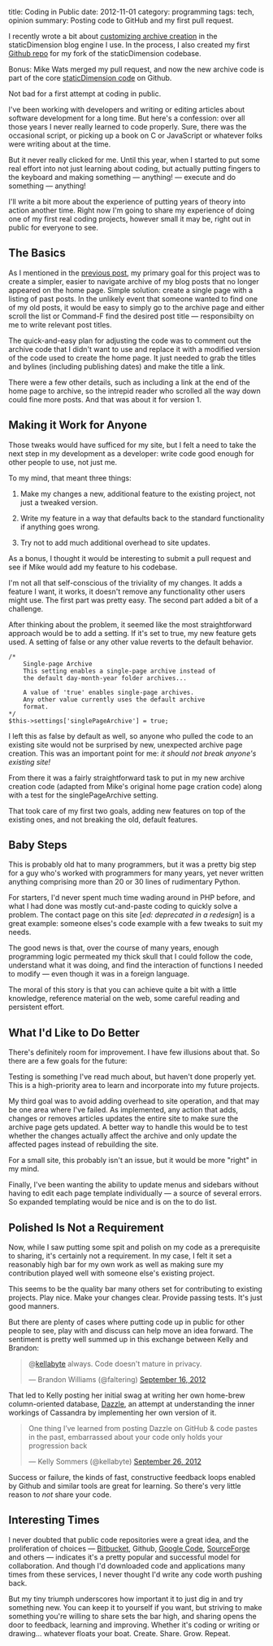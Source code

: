 title: Coding in Public
date: 2012-11-01
category: programming
tags: tech, opinion
summary: Posting code to GitHub and my first pull request.


I recently wrote a bit about [customizing archive creation](/2012/08/10/Updates_to_the_Archives/) in the staticDimension blog engine I use. In the process, I also created my first [Github repo](https://github.com/tpdorsey/staticDimension) for my fork of the staticDimension codebase.

Bonus: Mike Wats merged my pull request, and now the new archive code is part of the core [staticDimension code](https://github.com/MalphasWats/staticDimension) on Github.

Not bad for a first attempt at coding in public.

I've been working with developers and writing or editing articles about software development for a long time. But here's a confession: over all those years I never really learned to code properly. Sure, there was the occasional script, or picking up a book on C or JavaScript or whatever folks were writing about at the time.

But it never really clicked for me. Until this year, when I started to put some real effort into not just learning about coding, but actually putting fingers to the keyboard and making something — anything! — execute and do something — anything!

I'll write a bit more about the experience of putting years of theory into action another time. Right now I'm going to share my experience of doing one of my first real coding projects, however small it may be, right out in public for everyone to see.

## The Basics

As I mentioned in the [previous post](/2012/08/10/Updates_to_the_Archives/), my primary goal for this project was to create a simpler, easier to navigate archive of my blog posts that no longer appeared on the home page. Simple solution: create a single page with a listing of past posts. In the unlikely event that someone wanted to find one of my old posts, it would be easy to simply go to the archive page and either scroll the list or Command-F find the desired post title — responsibilty on me to write relevant post titles.

The quick-and-easy plan for adjusting the code was to comment out the archive code that I didn't want to use and replace it with a modified version of the code used to create the home page. It just needed to grab the titles and bylines (including publishing dates) and make the title a link.

There were a few other details, such as including a link at the end of the home page to archive, so the intrepid reader who scrolled all the way down could fine more posts. And that was about it for version 1.

## Making it Work for Anyone

Those tweaks would have sufficed for my site, but I felt a need to take the next step in my development as a developer: write code good enough for other people to use, not just me.

To my mind, that meant three things:

1. Make my changes a new, additional feature to the existing project, not just a tweaked version.

2. Write my feature in a way that defaults back to the standard functionality if anything goes wrong.

3. Try not to add much additional overhead to site updates.

As a bonus, I thought it would be interesting to submit a pull request and see if Mike would add my feature to his codebase.

I'm not all that self-conscious of the triviality of my changes. It adds a feature I want, it works, it doesn't remove any functionality other users might use. The first part was pretty easy. The second part added a bit of a challenge.

After thinking about the problem, it seemed like the most straightforward approach would be to add a setting. If it's set to true, my new feature gets used. A setting of false or any other value reverts to the default behavior.

    /*
        Single-page Archive
        This setting enables a single-page archive instead of
        the default day-month-year folder archives...

        A value of 'true' enables single-page archives.
        Any other value currently uses the default archive
        format.
    */
    $this->settings['singlePageArchive'] = true;

I left this as false by default as well, so anyone who pulled the code to an existing site would not be surprised by new, unexpected archive page creation. This was an important point for me: *it should not break anyone's existing site!*

From there it was a fairly straightforward task to put in my new archive creation code (adapted from Mike's original home page cration code) along with a test for the singlePageArchive setting.

That took care of my first two goals, adding new features on top of the existing ones, and not breaking the old, default features.

## Baby Steps

This is probably old hat to many programmers, but it was a pretty big step for a guy who's worked with programmers for many years, yet never written anything comprising more than 20 or 30 lines of rudimentary Python.

For starters, I'd never spent much time wading around in PHP before, and what I had done was mostly cut-and-paste coding to quickly solve a problem. The contact page on this site [_ed: deprecated in a redesign_] is a great example: someone elses's code example with a few tweaks to suit my needs.

The good news is that, over the course of many years, enough programming logic permeated my thick skull that I could follow the code, understand what it was doing, and find the interaction of functions I needed to modify — even though it was in a foreign language.

The moral of this story is that you can achieve quite a bit with a little knowledge, reference material on the web, some careful reading and persistent effort.

## What I'd Like to Do Better

There's definitely room for improvement. I have few illusions about that. So there are a few goals for the future:

Testing is something I've read much about, but haven't done properly yet. This is a high-priority area to learn and incorporate into my future projects.

My third goal was to avoid adding overhead to site operation, and that may be one area where I've failed. As implemented, any action that adds, changes or removes articles updates the entire site to make sure the archive page gets updated. A better way to handle this would be to test whether the changes actually affect the archive and only update the affected pages instead of rebuilding the site.

For a small site, this probably isn't an issue, but it would be more "right" in my mind.

Finally, I've been wanting the ability to update menus and sidebars without having to edit each page template individually — a source of several errors. So expanded templating would be nice and is on the to do list.

## Polished Is Not a Requirement

Now, while I saw putting some spit and polish on my code as a prerequisite to sharing, it's certainly not a requirement. In my case, I felt it set a reasonably high bar for my own work as well as making sure my contribution played well with someone else's existing project.

This seems to be the quality bar many others set for contributing to existing projects. Play nice. Make your changes clear. Provide passing tests. It's just good manners.

But there are plenty of cases where putting code up in public for other people to see, play with and discuss can help move an idea forward. The sentiment is pretty well summed up in this exchange between Kelly and Brandon:

<blockquote class="twitter-tweet tw-align-center" data-in-reply-to="247448093749043200"><p>@<a href="https://twitter.com/kellabyte">kellabyte</a> always. Code doesn't mature in privacy.</p>— Brandon Williams (@faltering) <a href="https://twitter.com/faltering/status/247448508964147200" data-datetime="2012-09-16T21:34:56+00:00">September 16, 2012</a></blockquote>
<script src="//platform.twitter.com/widgets.js" charset="utf-8"></script>

That led to Kelly posting her initial swag at writing her own home-brew column-oriented database, [Dazzle](https://github.com/kellabyte/Dazzle), an attempt at understanding the inner workings of Cassandra by implementing her own version of it.

<blockquote class="twitter-tweet"><p>One thing I’ve learned from posting Dazzle on GitHub & code pastes in the past, embarrassed about your code only holds your progression back</p>— Kelly Sommers (@kellabyte) <a href="https://twitter.com/kellabyte/status/250981893783306240" data-datetime="2012-09-26T15:35:21+00:00">September 26, 2012</a></blockquote>
<script src="//platform.twitter.com/widgets.js" charset="utf-8"></script>

Success or failure, the kinds of fast, constructive feedback loops enabled by Github and similar tools are great for learning. So there's very little reason to *not* share your code.

## Interesting Times

I never doubted that public code repositories were a great idea, and the proliferation of choices — [Bitbucket](https://bitbucket.org/), Github, [Google Code](http://code.google.com/), [SourceForge](http://sourceforge.net/) and others — indicates it's a pretty popular and successful model for collaboration. And though I'd downloaded code and applications many times from these services, I never thought I'd write any code worth pushing back.

But my tiny triumph underscores how important it to just dig in and try something new. You can keep it to yourself if you want, but striving to make something you're willing to share sets the bar high, and sharing opens the door to feedback, learning and improving. Whether it's coding or writing or drawing... whatever floats your boat. Create. Share. Grow. Repeat.